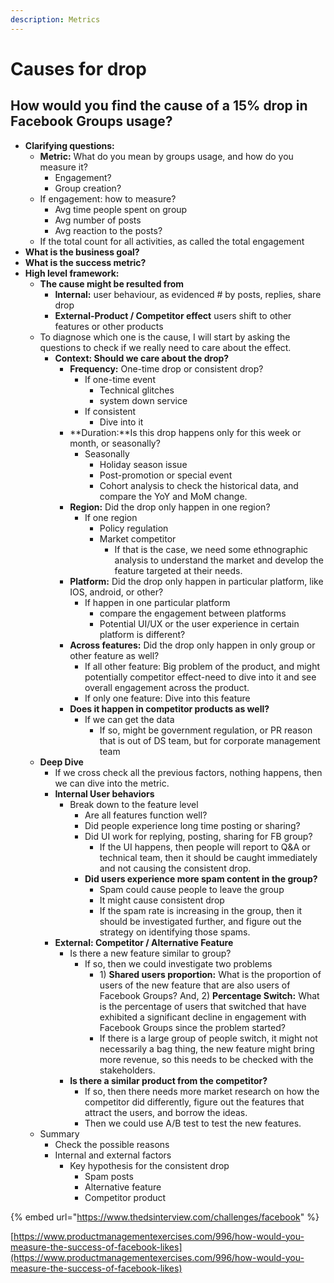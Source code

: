 ```yaml
---
description: Metrics
---
```


# Causes for drop

## How would you find the cause of a 15% drop in Facebook Groups usage?

* **Clarifying questions:** 
  * **Metric:** What do you mean by groups usage, and how do you measure it? 
    * Engagement?
    * Group creation?
  * If engagement: how to measure?
    * Avg time people spent on group
    * Avg number of posts
    * Avg reaction to the posts?
  * If the total count for all activities, as called the total engagement
* **What is the business goal?** 
* **What is the success metric?** 
* **High level framework:**
  * **The cause might be resulted from** 
    * **Internal:** user behaviour, as evidenced \# by posts, replies, share drop 
    * **External-Product / Competitor effect** users shift to other features or other products 
  * To diagnose which one is the cause, I will start by asking the questions to check if we really need to care about the effect.  
    * **Context: Should we care about the drop?** 
      * **Frequency:** One-time drop or consistent drop?
        * If one-time event 
          * Technical glitches 
          * system down service 
        * If consistent
          * Dive into it 
      * **Duration:**Is this drop happens only for this week or month, or seasonally? 
        * Seasonally
          * Holiday season issue
          * Post-promotion or special event 
          * Cohort analysis to check the historical data, and compare the YoY and MoM change. 
      * **Region:** Did the drop only happen in one region? 
        * If one region
          * Policy regulation 
          * Market competitor 
            * If that is the case, we need some ethnographic analysis to understand the market and develop the feature targeted at their needs. 
      * **Platform:** Did the drop only happen in particular platform, like IOS, android, or other?
        * If happen in one particular platform
          * compare the engagement between platforms
          * Potential UI/UX or the user experience in certain platform is different?
      * **Across features:** Did the drop only happen in only group or other feature as well?
        * If all other feature: Big problem of the product, and might potentially competitor effect-need to dive into it and see overall engagement across the product. 
        * If only one feature: Dive into this feature
      * **Does it happen in competitor products as well?** 
        * If we can get the data
          * If so, might be government regulation, or PR reason that is out of DS team, but for corporate management team 
  * **Deep Dive**
    * If we cross check all the previous factors, nothing happens, then we can dive into the metric. 
    * **Internal User behaviors**
      * Break down to the feature level 
        * Are all features function well?
        * Did people experience long time posting or sharing?
        * Did UI work for replying, posting, sharing for FB group?
          * If the UI happens, then people will report to Q&A or technical team, then it should be caught immediately and not causing the consistent drop. 
        * **Did users experience more spam content in the group?**
          * Spam could cause people to leave the group
          * It might cause consistent drop 
          * If the spam rate is increasing in the group, then it should be investigated further, and figure out the strategy on identifying those spams. 
    * **External: Competitor / Alternative Feature**
      * Is there a new feature similar to group?
        * If so, then we could investigate two problems
          * 1\) **Shared users proportion:** What is the proportion of users of the new feature that are also users of Facebook Groups? And, 2\) **Percentage Switch:** What is the percentage of users that switched that have exhibited a significant decline in engagement with Facebook Groups since the problem started?
          * If there is a large group of people switch, it might not necessarily a bag thing, the new feature might bring more revenue, so this needs to be checked with the stakeholders. 
      * **Is there a similar product from the competitor?**
        * If so, then there needs more market research on how the competitor did differently, figure out the features that attract the users, and borrow the ideas. 
        * Then we could use A/B test to test the new features.
  * Summary 
    * Check the possible reasons
    * Internal and external factors 
      * Key hypothesis for the consistent drop 
        * Spam posts 
        * Alternative feature 
        * Competitor product 

{% embed url="https://www.thedsinterview.com/challenges/facebook" %}

[https://www.productmanagementexercises.com/996/how-would-you-measure-the-success-of-facebook-likes](https://www.productmanagementexercises.com/996/how-would-you-measure-the-success-of-facebook-likes)

